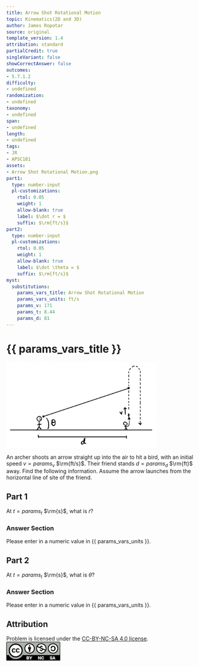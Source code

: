 ```yaml
---
title: Arrow Shot Rotational Motion
topic: Kinematics(2D and 3D)
author: James Ropotar
source: original
template_version: 1.4
attribution: standard
partialCredit: true
singleVariant: false
showCorrectAnswer: false
outcomes:
- 5.7.1.2
difficulty:
- undefined
randomization:
- undefined
taxonomy:
- undefined
span:
- undefined
length:
- undefined
tags:
- JR
- APSC181
assets:
- Arrow Shot Rotational Motion.png
part1:
  type: number-input
  pl-customizations:
    rtol: 0.05
    weight: 1
    allow-blank: true
    label: $\dot r = $
    suffix: $\rm{ft/s}$
part2:
  type: number-input
  pl-customizations:
    rtol: 0.05
    weight: 1
    allow-blank: true
    label: $\dot \theta = $
    suffix: $\rm{ft/s}$
myst:
  substitutions:
    params_vars_title: Arrow Shot Rotational Motion
    params_vars_units: ft/s
    params_v: 171
    params_t: 8.44
    params_d: 81
---
```

# {{ params_vars_title }}
<img src="Arrow Shot Rotational Motion.png" width=400>

An archer shoots an arrow straight up into the air to hit a bird, with an initial speed $v = {{ params_v }}$ $\rm{ft/s}$.
Their friend stands $d = {{ params_d }}$ $\rm{ft}$ away.
Find the following information. Assume the arrow launches from the horizontal line of site of the friend.

## Part 1

At $t = {{ params_t }}$ $\rm{s}$, what is $\dot r$?

### Answer Section

Please enter in a numeric value in {{ params_vars_units }}.

## Part 2

At $t = {{ params_t }}$ $\rm{s}$, what is $\dot \theta$?

### Answer Section

Please enter in a numeric value in {{ params_vars_units }}.

## Attribution

Problem is licensed under the [CC-BY-NC-SA 4.0 license](https://creativecommons.org/licenses/by-nc-sa/4.0/).<br> ![The Creative Commons 4.0 license requiring attribution-BY, non-commercial-NC, and share-alike-SA license.](https://raw.githubusercontent.com/firasm/bits/master/by-nc-sa.png)